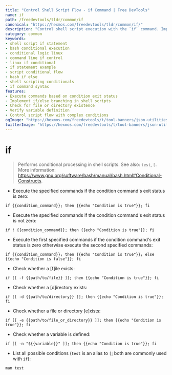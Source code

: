 ```yaml
---
title: "Control Shell Script Flow - if Command | Free DevTools"
name: if
path: /freedevtools/tldr/common/if
canonical: "https://hexmos.com/freedevtools/tldr/common/if/"
description: "Control shell script execution with the `if` command. Implement conditional logic and automate tasks based on conditions. Free online tool, no registration required."
category: common
keywords:
- shell script if statement
- bash conditional execution
- conditional logic linux
- command line if control
- linux if conditional
- if statement example
- script conditional flow
- bash if else
- shell scripting conditionals
- if command syntax
features:
- Execute commands based on condition exit status
- Implement if/else branching in shell scripts
- Check for file or directory existence
- Verify variable definition
- Control script flow with complex conditions
ogImage: "https://hexmos.com/freedevtools/t/tool-banners/json-utilities-banner.png"
twitterImage: "https://hexmos.com/freedevtools/t/tool-banners/json-utilities-banner.png"
---
```


# if

> Performs conditional processing in shell scripts.
> See also: `test`, `[`.
> More information: <https://www.gnu.org/software/bash/manual/bash.html#Conditional-Constructs>.

- Execute the specified commands if the condition command's exit status is zero:

`if {{condition_command}}; then {{echo "Condition is true"}}; fi`

- Execute the specified commands if the condition command's exit status is not zero:

`if ! {{condition_command}}; then {{echo "Condition is true"}}; fi`

- Execute the first specified commands if the condition command's exit status is zero otherwise execute the second specified commands:

`if {{condition_command}}; then {{echo "Condition is true"}}; else {{echo "Condition is false"}}; fi`

- Check whether a [f]ile exists:

`if [[ -f {{path/to/file}} ]]; then {{echo "Condition is true"}}; fi`

- Check whether a [d]irectory exists:

`if [[ -d {{path/to/directory}} ]]; then {{echo "Condition is true"}}; fi`

- Check whether a file or directory [e]xists:

`if [[ -e {{path/to/file_or_directory}} ]]; then {{echo "Condition is true"}}; fi`

- Check whether a variable is defined:

`if [[ -n "${{variable}}" ]]; then {{echo "Condition is true"}}; fi`

- List all possible conditions (`test` is an alias to `[`; both are commonly used with `if`):

`man test`
